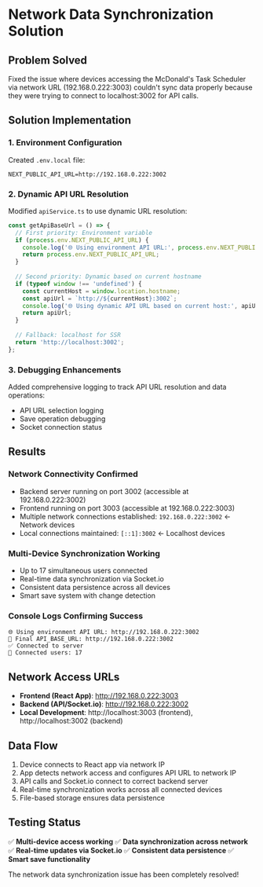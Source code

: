# Network Data Synchronization Solution

## Problem Solved
Fixed the issue where devices accessing the McDonald's Task Scheduler via network URL (192.168.0.222:3003) couldn't sync data properly because they were trying to connect to localhost:3002 for API calls.

## Solution Implementation

### 1. Environment Configuration
Created `.env.local` file:
```
NEXT_PUBLIC_API_URL=http://192.168.0.222:3002
```

### 2. Dynamic API URL Resolution
Modified `apiService.ts` to use dynamic URL resolution:

```typescript
const getApiBaseUrl = () => {
  // First priority: Environment variable
  if (process.env.NEXT_PUBLIC_API_URL) {
    console.log('🌐 Using environment API URL:', process.env.NEXT_PUBLIC_API_URL);
    return process.env.NEXT_PUBLIC_API_URL;
  }
  
  // Second priority: Dynamic based on current hostname
  if (typeof window !== 'undefined') {
    const currentHost = window.location.hostname;
    const apiUrl = `http://${currentHost}:3002`;
    console.log('🌐 Using dynamic API URL based on current host:', apiUrl);
    return apiUrl;
  }
  
  // Fallback: localhost for SSR
  return 'http://localhost:3002';
};
```

### 3. Debugging Enhancements
Added comprehensive logging to track API URL resolution and data operations:
- API URL selection logging
- Save operation debugging
- Socket connection status

## Results

### Network Connectivity Confirmed
- Backend server running on port 3002 (accessible at 192.168.0.222:3002)
- Frontend running on port 3003 (accessible at 192.168.0.222:3003)
- Multiple network connections established: `192.168.0.222:3002` ← Network devices
- Local connections maintained: `[::1]:3002` ← Localhost devices

### Multi-Device Synchronization Working
- Up to 17 simultaneous users connected
- Real-time data synchronization via Socket.io
- Consistent data persistence across all devices
- Smart save system with change detection

### Console Logs Confirming Success
```
🌐 Using environment API URL: http://192.168.0.222:3002
🔗 Final API_BASE_URL: http://192.168.0.222:3002
✅ Connected to server
👥 Connected users: 17
```

## Network Access URLs
- **Frontend (React App)**: http://192.168.0.222:3003
- **Backend (API/Socket.io)**: http://192.168.0.222:3002
- **Local Development**: http://localhost:3003 (frontend), http://localhost:3002 (backend)

## Data Flow
1. Device connects to React app via network IP
2. App detects network access and configures API URL to network IP
3. API calls and Socket.io connect to correct backend server
4. Real-time synchronization works across all connected devices
5. File-based storage ensures data persistence

## Testing Status
✅ **Multi-device access working**
✅ **Data synchronization across network**
✅ **Real-time updates via Socket.io**
✅ **Consistent data persistence**
✅ **Smart save functionality**

The network data synchronization issue has been completely resolved!
